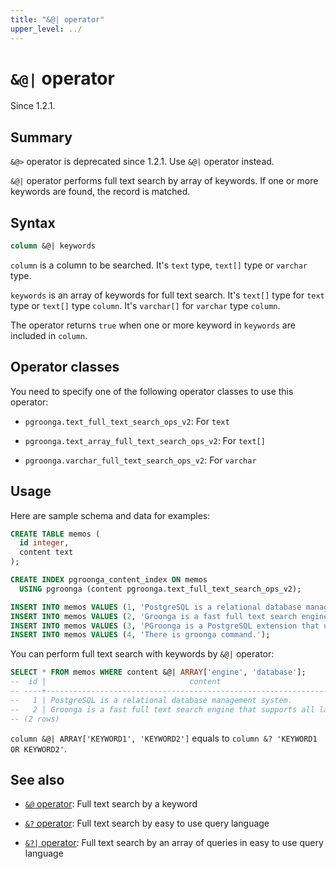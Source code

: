 ```yaml
---
title: "&@| operator"
upper_level: ../
---
```


# `&@|` operator

Since 1.2.1.

## Summary

`&@>` operator is deprecated since 1.2.1. Use `&@|` operator instead.

`&@|` operator performs full text search by array of keywords. If one or more keywords are found, the record is matched.

## Syntax

```sql
column &@| keywords
```

`column` is a column to be searched. It's `text` type, `text[]` type or `varchar` type.

`keywords` is an array of keywords for full text search. It's `text[]` type for `text` type or `text[]` type `column`. It's `varchar[]` for `varchar` type `column`.

The operator returns `true` when one or more keyword in `keywords` are included in `column`.

## Operator classes

You need to specify one of the following operator classes to use this operator:

  * `pgroonga.text_full_text_search_ops_v2`: For `text`

  * `pgroonga.text_array_full_text_search_ops_v2`: For `text[]`

  * `pgroonga.varchar_full_text_search_ops_v2`: For `varchar`

## Usage

Here are sample schema and data for examples:

```sql
CREATE TABLE memos (
  id integer,
  content text
);

CREATE INDEX pgroonga_content_index ON memos
  USING pgroonga (content pgroonga.text_full_text_search_ops_v2);
```

```sql
INSERT INTO memos VALUES (1, 'PostgreSQL is a relational database management system.');
INSERT INTO memos VALUES (2, 'Groonga is a fast full text search engine that supports all languages.');
INSERT INTO memos VALUES (3, 'PGroonga is a PostgreSQL extension that uses Groonga as index.');
INSERT INTO memos VALUES (4, 'There is groonga command.');
```

You can perform full text search with keywords by `&@|` operator:

```sql
SELECT * FROM memos WHERE content &@| ARRAY['engine', 'database'];
--  id |                                content                                 
-- ----+------------------------------------------------------------------------
--   1 | PostgreSQL is a relational database management system.
--   2 | Groonga is a fast full text search engine that supports all languages.
-- (2 rows)
```

`column &@| ARRAY['KEYWORD1', 'KEYWORD2']` equals to `column &? 'KEYWORD1 OR KEYWORD2'`.

## See also

  * [`&@` operator][match-v2]: Full text search by a keyword

  * [`&?` operator][query-v2]: Full text search by easy to use query language

  * [`&?|` operator][query-in-v2]: Full text search by an array of queries in easy to use query language

[match-v2]:match-v2.html
[query-v2]:query-v2.html
[query-in-v2]:query-in-v2.html
